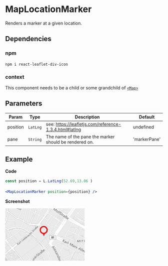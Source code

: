 # MapLocationMarker

Renders a marker at a given location.
## Dependencies

### npm

```
npm i react-leaflet-div-icon
```

### context

This component needs to be a child or some grandchild of [`<Map>`](https://react-leaflet.js.org/docs/en/components.html#map)

## Parameters

| Param    | Type     | Description                                            | Default      |
| ---      | ---      | ---                                                    | ---          |
| position | `LatLng` | see: https://leafletjs.com/reference-1.3.4.html#latlng | undefined    |
| pane     | `String` | The name of the pane the marker should be rendered on. | 'markerPane' |


## Example

**Code**

```jsx
const position = L.LatLng(52.69,13.06 )

<MapLocationMarker position={position} />
```

**Screenshot**

![](./example.png)
